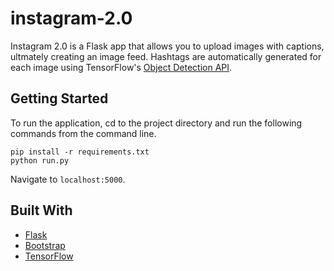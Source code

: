 # instagram-2.0

Instagram 2.0 is a Flask app that allows you to upload images with captions, ultmately creating an image feed. Hashtags are automatically generated for each image using TensorFlow's [Object Detection API](https://github.com/tensorflow/models/tree/master/research/object_detection). 

## Getting Started

To run the application, cd to the project directory and run the following commands from the command line. 

```
pip install -r requirements.txt
python run.py
```

Navigate to `localhost:5000`.

## Built With
* [Flask](http://flask.pocoo.org/)
* [Bootstrap](https://getbootstrap.com/)
* [TensorFlow](https://www.tensorflow.org/)
